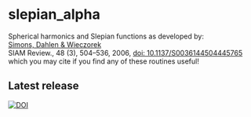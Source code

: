 # slepian_alpha
Spherical harmonics and Slepian functions as developed by:<br>
<a href="http://geoweb.princeton.edu/people/simons/Simons+2006-SIAM.html">Simons, Dahlen &amp; Wieczorek</a><br>
SIAM Review., 48 (3), 504–536, 2006, <a href="http://dx.doi.org/10.1137/S0036144504445765">doi: 10.1137/S0036144504445765</a><br>
which you may cite if you find any of these routines useful! 

## Latest release
[![DOI](https://zenodo.org/badge/6548/csdms-contrib/slepian_alpha.svg)](https://zenodo.org/badge/latestdoi/6548/csdms-contrib/slepian_alpha)



